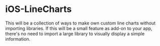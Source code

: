 # iOS-LineCharts

This will be a collection of ways to make own custom line charts without importing libraries. 
If this will be a small feature as add-on to your app, there's no need to import a large library to visually display a simple information.

